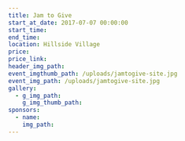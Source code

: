 ```yaml
---
title: Jam to Give
start_at_date: 2017-07-07 00:00:00
start_time:
end_time:
location: Hillside Village
price:
price_link:
header_img_path:
event_imgthumb_path: /uploads/jamtogive-site.jpg
event_img_path: /uploads/jamtogive-site.jpg
gallery:
  - g_img_path:
    g_img_thumb_path:
sponsors:
  - name:
    img_path:
---
```



